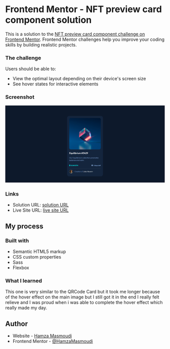 # Frontend Mentor - NFT preview card component solution

This is a solution to the [NFT preview card component challenge on Frontend Mentor](https://www.frontendmentor.io/challenges/nft-preview-card-component-SbdUL_w0U). Frontend Mentor challenges help you improve your coding skills by building realistic projects.

### The challenge

Users should be able to:

- View the optimal layout depending on their device's screen size
- See hover states for interactive elements

### Screenshot

![](/images/Screenshot.png)

### Links

- Solution URL: [solution URL](https://www.frontendmentor.io/solutions/nft-card-JuqbcTuJ_W)
- Live Site URL: [live site URL](https://nftcarddev.netlify.app/)

## My process

### Built with

- Semantic HTML5 markup
- CSS custom properties
- Sass
- Flexbox

### What I learned

This one is very similar to the QRCode Card but it took me longer because of the hover effect on the main image but I still got it in the end
I really felt relieve and I was proud when i was able to complete the hover effect which really made my day.

## Author

- Website - [Hamza Masmoudi](https://hamzamasmoudi.netlify.app/)
- Frontend Mentor - [@HamzaMasmoudi](https://www.frontendmentor.io/profile/HamzaMasmoudi)
